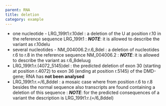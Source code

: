 ```yaml
---
parent: RNA
title: deletion
category: example
---
```


*	one nucleotide - LRG\_199t1:r.10del
	:	a deletion of the U at position r.10 in the reference sequence LRG\_199t1
	: _**NOTE**_:	it is allowed to describe the variant as r.10delu 
*	several nucleotides - NM\_004006.2:r.6\_8del
	:	a deletion of nucleotides r.6 to r.8 in the reference sequence NM\_004006.2
	: _**NOTE**_:	it is allowed to describe the variant as r.6\_8deluug 
*	LRG\_199t1:r.(4072\_5145)del
	:	the predicted deletion of exon 30 (starting at position r.4072) to exon 36 (ending at position r.5145) of the DMD-gene; RNA has **not been analysed**
*	LRG_199t1:r.=/6\_8ddel
	:	a mosaic case where from position r.6 to r.8 besides the normal sequence also transcripts are found containing a deletion of this sequence
	: _**NOTE**_:	for the predicted consequences of a variant the description is LRG_199t1:r.(=/6\_8ddel)
	
